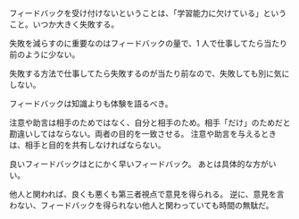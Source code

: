 フィードバックを受け付けないということは、「学習能力に欠けている」ということ。いつか大きく失敗する。

失敗を減らすのに重要なのはフィードバックの量で、1 人で仕事してたら当たり前のように少ない。

失敗する方法で仕事してたら失敗するのが当たり前なので、失敗しても別に気にしない。

フィードバックは知識よりも体験を語るべき。

注意や助言は相手のためではなく、自分と相手のため。相手「だけ」のためだと勘違いしてはならない。両者の目的を一致させる。
注意や助言を与えるときは、相手と目的を共有しなければならない。

良いフィードバックはとにかく早いフィードバック。
あとは具体的な方がいい。

他人と関われば、良くも悪くも第三者視点で意見を得られる。
逆に、意見を言わない、フィードバックを得られない他人と関わっていても時間の無駄だ。
